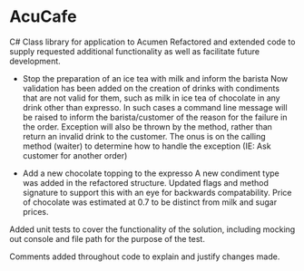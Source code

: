 # AcuCafe
C# Class library for application to Acumen
Refactored and extended code to supply requested additional functionality as well as facilitate future development.

- Stop the preparation of an ice tea with milk and inform the barista
Now validation has been added on the creation of drinks with condiments that are not valid for them, such as milk in ice tea of chocolate in any drink other than expresso. In such cases a command line message will be raised to inform the barista/customer of the reason for the failure in the order. Exception will also be thrown by the method, rather than return an invalid drink to the customer. The onus is on the calling method (waiter) to determine how to handle the exception (IE: Ask customer for another order)

- Add a new chocolate topping to the expresso
A new condiment type was added in the refactored structure. Updated flags and method signature to support this with an eye for backwards compatability. Price of chocolate was estimated at 0.7 to be distinct from milk and sugar prices.

Added unit tests to cover the functionality of the solution, including mocking out console and file path for the purpose of the test.

Comments added throughout code to explain and justify changes made.

